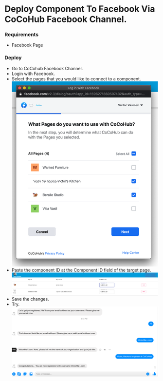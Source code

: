 # Deploy Component To Facebook Via CoCoHub Facebook Channel.

### Requirements
* Facebook Page

### Deploy

* Go to CoCohub Facebook Channel.
* Login with Facebook.
* Select the pages that you would like to connect to a component.
![](./screenshots/deploy_component_via_cocohub_facebook_cannel/1_Login.png)
* Paste the component ID at the Component ID field of the target page.
![](./screenshots/deploy_component_via_cocohub_facebook_cannel/2_paste_and_save.png)
* Save the changes.
*  Try.
![](./screenshots/deploy_component_via_cocohub_facebook_cannel/3_try.png)